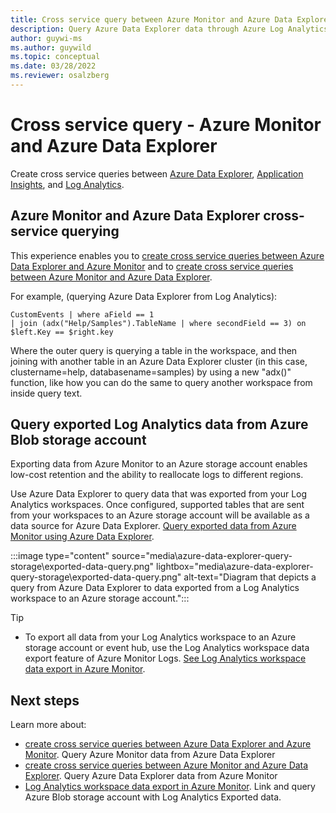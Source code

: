 ```yaml
---
title: Cross service query between Azure Monitor and Azure Data Explorer
description: Query Azure Data Explorer data through Azure Log Analytics tools vice versa to join and analyze all your data in one place.
author: guywi-ms
ms.author: guywild
ms.topic: conceptual
ms.date: 03/28/2022
ms.reviewer: osalzberg
---
```


# Cross service query - Azure Monitor and Azure Data Explorer
Create cross service queries between [Azure Data Explorer](/azure/data-explorer/), [Application Insights](../app/app-insights-overview.md), and [Log Analytics](../logs/data-platform-logs.md).
## Azure Monitor and Azure Data Explorer cross-service querying
This experience enables you to [create cross service queries between Azure Data Explorer and Azure Monitor](/azure/data-explorer/query-monitor-data) and to [create cross service queries between Azure Monitor and Azure Data Explorer](./azure-monitor-data-explorer-proxy.md).

For example, (querying Azure Data Explorer from Log Analytics):
```kusto
CustomEvents | where aField == 1
| join (adx("Help/Samples").TableName | where secondField == 3) on $left.Key == $right.key
```
Where the outer query is querying a table in the workspace, and then joining with another table in an Azure Data Explorer cluster (in this case, clustername=help, databasename=samples) by using a new "adx()" function, like how you can do the same to query another workspace from inside query text.

## Query exported Log Analytics data from Azure Blob storage account

Exporting data from Azure Monitor to an Azure storage account enables low-cost retention and the ability to reallocate logs to different regions.

Use Azure Data Explorer to query data that was exported from your Log Analytics workspaces. Once configured, supported tables that are sent from your workspaces to an Azure storage account will be available as a data source for Azure Data Explorer. [Query exported data from Azure Monitor using Azure Data Explorer](../logs/azure-data-explorer-query-storage.md).

:::image type="content" source="media\azure-data-explorer-query-storage\exported-data-query.png" lightbox="media\azure-data-explorer-query-storage\exported-data-query.png" alt-text="Diagram that depicts a query from Azure Data Explorer to data exported from a Log Analytics workspace to an Azure storage account.":::

>[!tip] 
> * To export all data from your Log Analytics workspace to an Azure storage account or event hub, use the Log Analytics workspace data export feature of Azure Monitor Logs. [See Log Analytics workspace data export in Azure Monitor](/azure/data-explorer/query-monitor-data).

## Next steps
Learn more about:
* [create cross service queries between Azure Data Explorer and Azure Monitor](/azure/data-explorer/query-monitor-data). Query Azure Monitor data from Azure Data Explorer
* [create cross service queries between Azure Monitor and Azure Data Explorer](./azure-monitor-data-explorer-proxy.md). Query Azure Data Explorer data from Azure Monitor
* [Log Analytics workspace data export in Azure Monitor](/azure/data-explorer/query-monitor-data). Link and query Azure Blob storage account with Log Analytics Exported data.
